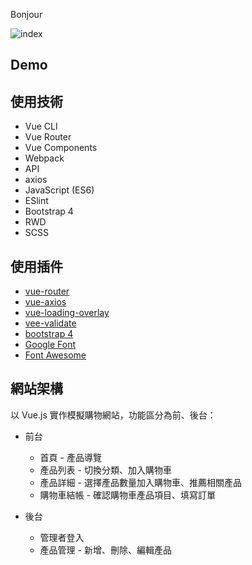 Bonjour

![index](https://imgur.com/9IZxwah.jpg)

## Demo

## 使用技術

* Vue CLI
* Vue Router
* Vue Components
* Webpack
* API
* axios
* JavaScript (ES6)
* ESlint
* Bootstrap 4
* RWD
* SCSS

## 使用插件

* [vue-router](https://www.npmjs.com/package/vue-router)
* [vue-axios](https://www.npmjs.com/package/vue-axios)
* [vue-loading-overlay](https://www.npmjs.com/package/vue-loading-overlay)
* [vee-validate](https://www.npmjs.com/package/vee-validate)
* [bootstrap 4](https://getbootstrap.com/)
* [Google Font](https://fonts.google.com/)
* [Font Awesome](https://fontawesome.com/)

## 網站架構

以 Vue.js 實作模擬購物網站，功能區分為前、後台：

* 前台
  * 首頁 - 產品導覽
  * 產品列表 - 切換分類、加入購物車
  * 產品詳細 - 選擇產品數量加入購物車、推薦相關產品
  * 購物車結帳 - 確認購物車產品項目、填寫訂單

* 後台
  * 管理者登入
  * 產品管理 - 新增、刪除、編輯產品
  